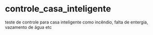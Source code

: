 # controle_casa_inteligente
teste de controle para casa inteligente como incêndio, falta de entergia, vazamento de água etc
